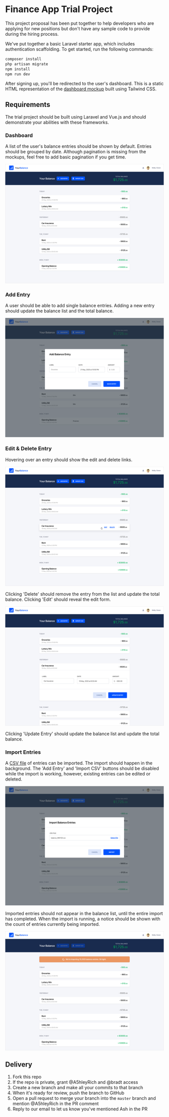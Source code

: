 # Finance App Trial Project

This project proposal has been put together to help developers who are applying for new positions but don't have any sample code to provide during the hiring process.

We've put together a basic Laravel starter app, which includes authentication scaffolding. To get started, run the following commands:

```
composer install
php artisan migrate
npm install
npm run dev
```

After signing up, you'll be redirected to the user's dashboard. This is a static HTML representation of the [dashboard mockup](#dashboard) built using Tailwind CSS.

## Requirements

The trial project should be built using Laravel and Vue.js and should demonstrate your abilities with these frameworks.

### Dashboard

A list of the user's balance entries should be shown by default. Entries should be grouped by date. Although pagination is missing from the mockups, feel free to add basic pagination if you get time.

![](mockups/yourbalance-1-default@2x.png)

### Add Entry

A user should be able to add single balance entries. Adding a new entry should update the balance list and the total balance.

![](mockups/yourbalance-2-add-item-modal@2x.png)

### Edit & Delete Entry

Hovering over an entry should show the edit and delete links.

![](mockups/yourbalance-3-rollover-actions@2x.png)

Clicking 'Delete' should remove the entry from the list and update the total balance. Clicking 'Edit' should reveal the edit form.

![](mockups/yourbalance-4-edit-item@2x.png)

Clicking 'Update Entry' should update the balance list and update the total balance.

### Import Entries

A [CSV file](data/5000-balance-entries.csv) of entries can be imported. The import should happen in the background. The 'Add Entry' and 'Import CSV' buttons should be disabled while the import is working, however, existing entries can be edited or deleted.

![](mockups/yourbalance-6-import-csv-file-selected@2x.png)

Imported entries should not appear in the balance list, until the entire import has completed. When the import is running, a notice should be shown with the count of entries currently being imported.

![](mockups/yourbalance-7-csv-uploading@2x.png)

## Delivery

1. Fork this repo
1. If the repo is private, grant @A5hleyRich and @bradt access
1. Create a new branch and make all your commits to that branch
1. When it's ready for review, push the branch to GitHub
1. Open a pull request to merge your branch into the `master` branch and mention @A5hleyRich in the PR comment
1. Reply to our email to let us know you've mentioned Ash in the PR
